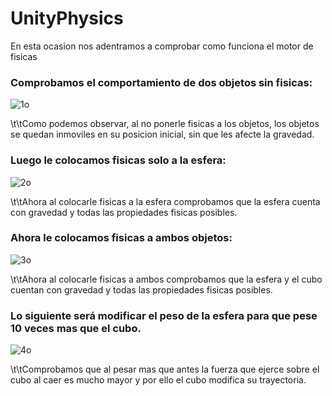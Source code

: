# UnityPhysics

En esta ocasion nos adentramos a comprobar como funciona el motor de fisicas

### Comprobamos el comportamiento de dos objetos sin fisicas:

![1o](https://user-images.githubusercontent.com/72491269/195809518-134d085c-31ff-4f58-b7c7-5b178a1b07ca.gif)

\t\tComo podemos observar, al no ponerle fisicas a los objetos, los objetos se quedan inmoviles en su posicion inicial, sin que les afecte la gravedad.

### Luego le colocamos fisicas solo a la esfera:

![2o](https://user-images.githubusercontent.com/72491269/195812995-dc421b82-0d7f-4b3e-af76-17402b16559c.gif)

\t\tAhora al colocarle fisicas a la esfera comprobamos que la esfera cuenta con gravedad y todas las propiedades fisicas posibles.

### Ahora le colocamos fisicas a ambos objetos:

![3o](https://user-images.githubusercontent.com/72491269/195813946-06d27f08-7df6-4c61-a5aa-0992cc64257a.gif)

\t\tAhora al colocarle fisicas a ambos comprobamos que la esfera y el cubo cuentan con gravedad y todas las propiedades fisicas posibles.

### Lo siguiente será modificar el peso de la esfera para que pese 10 veces mas que el cubo.

![4o](https://user-images.githubusercontent.com/72491269/195816017-564ab10a-6968-41dd-8bfc-60947da88605.gif)

\t\tComprobamos que al pesar mas que antes la fuerza que ejerce sobre el cubo al caer es mucho mayor y por ello el cubo
modifica su trayectoria.

